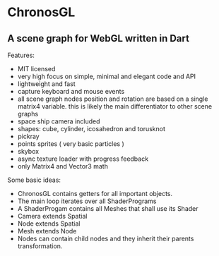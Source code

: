 ChronosGL
=========

A scene graph for WebGL written in Dart
---------------------------------------

Features:

* MIT licensed
* very high focus on simple, minimal and elegant code and API
* lightweight and fast
* capture keyboard and mouse events
* all scene graph nodes position and rotation are based on a single matrix4 variable.
  this is likely the main differentiator to other scene graphs
* space ship camera included
* shapes: cube, cylinder, icosahedron and torusknot
* pickray
* points sprites ( very basic particles )
* skybox
* async texture loader with progress feedback
* only Matrix4 and Vector3 math



Some basic ideas:

* ChronosGL contains getters for all important objects.
* The main loop iterates over all ShaderPrograms
* A ShaderProgam contains all Meshes that shall use its Shader
* Camera extends Spatial
* Node extends Spatial
* Mesh extends Node
* Nodes can contain child nodes and they inherit their parents transformation.
